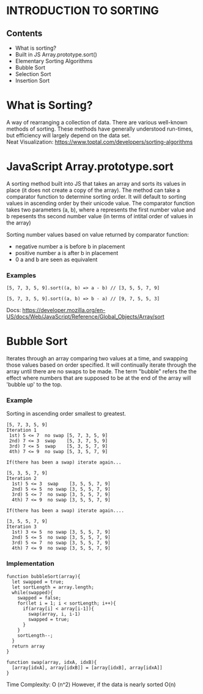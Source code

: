 # INTRODUCTION TO SORTING

## Contents
- What is sorting?
- Built in JS Array.prototype.sort()
- Elementary Sorting Algorithms
- Bubble Sort
- Selection Sort
- Insertion Sort


# What is Sorting?
A way of rearranging a collection of data. There are various well-known methods of sorting. These methods have generally understood run-times, but efficiency will largely depend on the data set. <br>
Neat Visualization: https://www.toptal.com/developers/sorting-algorithms

# JavaScript Array.prototype.sort
A sorting method built into JS that takes an array and sorts its values in place (it does not create a copy of the array). The method can take a comparator function to determine sorting order. It will default to sorting values in ascending order by their unicode value.
The comparator function takes two parameters (a, b), where a represents the first number value and b repesents ths second number value (in terms of intital order of values in the array)<br>

Sorting number values based on value returned by comparator function:<br>
- negative number  a is before b in placement
- positive number a is after b in placement
- 0 a and b are seen as equivalent

### Examples
```
[5, 7, 3, 5, 9].sort((a, b) => a - b) // [3, 5, 5, 7, 9]

[5, 7, 3, 5, 9].sort((a, b) => b - a) // [9, 7, 5, 5, 3]

```

Docs: https://developer.mozilla.org/en-US/docs/Web/JavaScript/Reference/Global_Objects/Array/sort


# Bubble Sort
Iterates through an array comparing two values at a time, and swapping those values based on order specified. It will continually iterate through the array until there are no swaps to be made.
The term "bubble" refers the the effect where numbers that are supposed to be at the end of the array will 'bubble up' to the top.

### Example
Sorting in ascending order smallest to greatest.<br>

```
[5, 7, 3, 5, 9]
Iteration 1
 1st) 5 <= 7  no swap [5, 7, 3, 5, 9]
 2nd) 7 <= 3  swap    [5, 3, 7, 5, 9]
 3rd) 7 <= 5  swap    [5, 3, 5, 7, 9]
 4th) 7 <= 9  no swap [5, 3, 5, 7, 9]

If(there has been a swap) iterate again...

[5, 3, 5, 7, 9]
Iteration 2
  1st) 5 <= 3  swap    [3, 5, 5, 7, 9]
  2nd) 5 <= 5  no swap [3, 5, 5, 7, 9]
  3rd) 5 <= 7  no swap [3, 5, 5, 7, 9]
  4th) 7 <= 9  no swap [3, 5, 5, 7, 9]

If(there has been a swap) iterate again....

[3, 5, 5, 7, 9]
Iteration 3
  1st) 3 <= 5  no swap [3, 5, 5, 7, 9]
  2nd) 5 <= 5  no swap [3, 5, 5, 7, 9]
  3rd) 5 <= 7  no swap [3, 5, 5, 7, 9]
  4th) 7 <= 9  no swap [3, 5, 5, 7, 9]
```

### Implementation

```
function bubbleSort(array){
  let swapped = true;
  let sortLength = array.length;
  while(swapped){
    swapped = false;
    for(let i = 1; i < sortLength; i++){
      if(array[i] < array[i-1]){
        swap(array, i, i-1)
        swapped = true;
      }
    }
    sortLength--;
  }
  return array
}

function swap(array, idxA, idxB){
  [array[idxA], array[idxB]] = [array[idxB], array[idxA]]
}

```

Time Complexity: O (n^2)
However, if the data is nearly sorted O(n)
